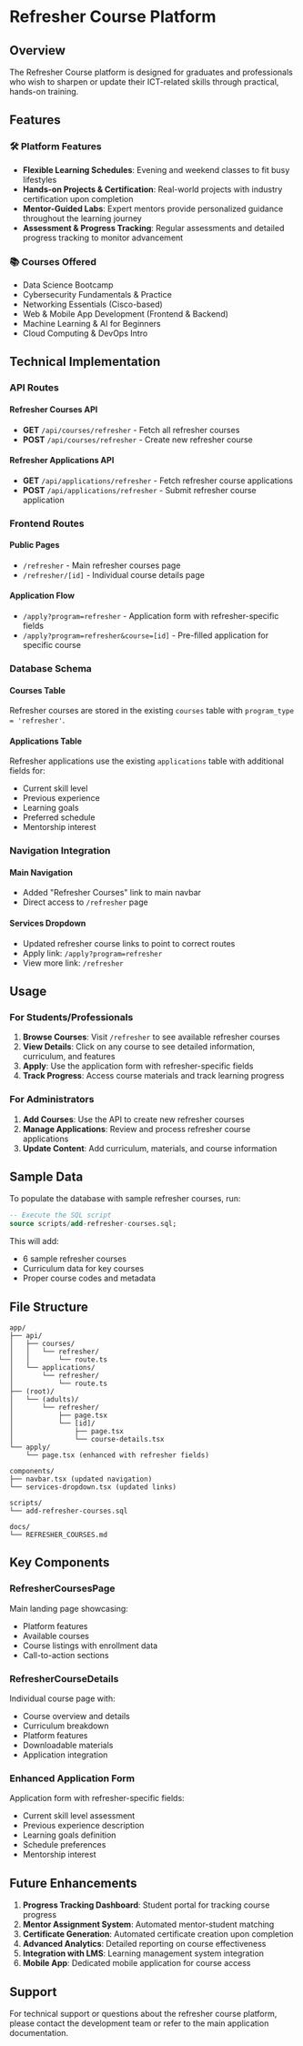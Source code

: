 # Refresher Course Platform

## Overview

The Refresher Course platform is designed for graduates and professionals who wish to sharpen or update their ICT-related skills through practical, hands-on training.

## Features

### 🛠 Platform Features
- **Flexible Learning Schedules**: Evening and weekend classes to fit busy lifestyles
- **Hands-on Projects & Certification**: Real-world projects with industry certification upon completion
- **Mentor-Guided Labs**: Expert mentors provide personalized guidance throughout the learning journey
- **Assessment & Progress Tracking**: Regular assessments and detailed progress tracking to monitor advancement

### 📚 Courses Offered
- Data Science Bootcamp
- Cybersecurity Fundamentals & Practice
- Networking Essentials (Cisco-based)
- Web & Mobile App Development (Frontend & Backend)
- Machine Learning & AI for Beginners
- Cloud Computing & DevOps Intro

## Technical Implementation

### API Routes

#### Refresher Courses API
- **GET** `/api/courses/refresher` - Fetch all refresher courses
- **POST** `/api/courses/refresher` - Create new refresher course

#### Refresher Applications API
- **GET** `/api/applications/refresher` - Fetch refresher course applications
- **POST** `/api/applications/refresher` - Submit refresher course application

### Frontend Routes

#### Public Pages
- `/refresher` - Main refresher courses page
- `/refresher/[id]` - Individual course details page

#### Application Flow
- `/apply?program=refresher` - Application form with refresher-specific fields
- `/apply?program=refresher&course=[id]` - Pre-filled application for specific course

### Database Schema

#### Courses Table
Refresher courses are stored in the existing `courses` table with `program_type = 'refresher'`.

#### Applications Table
Refresher applications use the existing `applications` table with additional fields for:
- Current skill level
- Previous experience
- Learning goals
- Preferred schedule
- Mentorship interest

### Navigation Integration

#### Main Navigation
- Added "Refresher Courses" link to main navbar
- Direct access to `/refresher` page

#### Services Dropdown
- Updated refresher course links to point to correct routes
- Apply link: `/apply?program=refresher`
- View more link: `/refresher`

## Usage

### For Students/Professionals

1. **Browse Courses**: Visit `/refresher` to see available refresher courses
2. **View Details**: Click on any course to see detailed information, curriculum, and features
3. **Apply**: Use the application form with refresher-specific fields
4. **Track Progress**: Access course materials and track learning progress

### For Administrators

1. **Add Courses**: Use the API to create new refresher courses
2. **Manage Applications**: Review and process refresher course applications
3. **Update Content**: Add curriculum, materials, and course information

## Sample Data

To populate the database with sample refresher courses, run:

```sql
-- Execute the SQL script
source scripts/add-refresher-courses.sql;
```

This will add:
- 6 sample refresher courses
- Curriculum data for key courses
- Proper course codes and metadata

## File Structure

```
app/
├── api/
│   ├── courses/
│   │   └── refresher/
│   │       └── route.ts
│   └── applications/
│       └── refresher/
│           └── route.ts
├── (root)/
│   └── (adults)/
│       └── refresher/
│           ├── page.tsx
│           └── [id]/
│               ├── page.tsx
│               └── course-details.tsx
└── apply/
    └── page.tsx (enhanced with refresher fields)

components/
├── navbar.tsx (updated navigation)
└── services-dropdown.tsx (updated links)

scripts/
└── add-refresher-courses.sql

docs/
└── REFRESHER_COURSES.md
```

## Key Components

### RefresherCoursesPage
Main landing page showcasing:
- Platform features
- Available courses
- Course listings with enrollment data
- Call-to-action sections

### RefresherCourseDetails
Individual course page with:
- Course overview and details
- Curriculum breakdown
- Platform features
- Downloadable materials
- Application integration

### Enhanced Application Form
Application form with refresher-specific fields:
- Current skill level assessment
- Previous experience description
- Learning goals definition
- Schedule preferences
- Mentorship interest

## Future Enhancements

1. **Progress Tracking Dashboard**: Student portal for tracking course progress
2. **Mentor Assignment System**: Automated mentor-student matching
3. **Certificate Generation**: Automated certificate creation upon completion
4. **Advanced Analytics**: Detailed reporting on course effectiveness
5. **Integration with LMS**: Learning management system integration
6. **Mobile App**: Dedicated mobile application for course access

## Support

For technical support or questions about the refresher course platform, please contact the development team or refer to the main application documentation.
